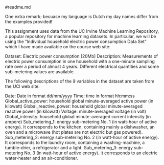 #readme.md

One extra remark; becuase my language is Dutch my day names differ from the examples provided!

This assignment uses data from the UC Irvine Machine Learning Repository, 
a popular repository for machine learning datasets. 
In particular, we will be using the “Individual household electric power consumption Data Set” 
which I have made available on the course web site:
  
Dataset: Electric power consumption [20Mb]
Description: Measurements of electric power consumption in one household with a one-minute sampling 
rate over a period of almost 4 years. Different electrical quantities and some sub-metering values are available.

The following descriptions of the 9 variables in the dataset are taken from the UCI web site:
  
Date: Date in format dd/mm/yyyy
Time: time in format hh:mm:ss
Global_active_power: household global minute-averaged active power (in kilowatt)
Global_reactive_power: household global minute-averaged reactive power (in kilowatt)
Voltage: minute-averaged voltage (in volt)
Global_intensity: household global minute-averaged current intensity (in ampere)
Sub_metering_1: energy sub-metering No. 1 (in watt-hour of active energy). 
It corresponds to the kitchen, containing mainly a dishwasher, an oven and 
a microwave (hot plates are not electric but gas powered).
Sub_metering_2: energy sub-metering No. 2 (in watt-hour of active energy). 
It corresponds to the laundry room, containing a washing-machine, a tumble-drier, a refrigerator and a light.
Sub_metering_3: energy sub-metering No. 3 (in watt-hour of active energy). 
It corresponds to an electric water-heater and an air-conditioner.
